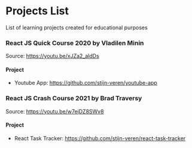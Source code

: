# Projects List
List of learning projects created for educational purposes



### React JS Quick Course 2020 by Vladilen Minin
Source: https://youtu.be/xJZa2_aldDs

#### Project 
* Youtube App: https://github.com/stijn-veren/youtube-app



### React JS Crash Course 2021 by Brad Traversy
Source: https://youtu.be/w7ejDZ8SWv8

#### Project 
* React Task Tracker: https://github.com/stijn-veren/react-task-tracker



